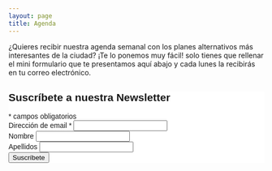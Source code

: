 ```yaml
---
layout: page
title: Agenda
---
```


¿Quieres recibir nuestra agenda semanal con los planes alternativos más interesantes de la ciudad? ¡Te lo ponemos muy fácil! solo tienes que rellenar el mini formulario que te presentamos aquí abajo y cada lunes la recibirás en tu correo electrónico.  

<!-- Begin MailChimp Signup Form -->
<link href="//cdn-images.mailchimp.com/embedcode/classic-10_7.css" rel="stylesheet" type="text/css">
<style type="text/css">
	#mc_embed_signup{background:#fff; clear:left; font:14px Helvetica,Arial,sans-serif; }
	/* Add your own MailChimp form style overrides in your site stylesheet or in this style block.
	   We recommend moving this block and the preceding CSS link to the HEAD of your HTML file. */
</style>
<div id="mc_embed_signup">
<form action="//murciadivergente.us15.list-manage.com/subscribe/post?u=1c367cfae0419d8fe34a858df&amp;id=1def71d038" method="post" id="mc-embedded-subscribe-form" name="mc-embedded-subscribe-form" class="validate" target="_blank" novalidate>
    <div id="mc_embed_signup_scroll">
	<h2>Suscríbete a nuestra Newsletter</h2>
<div class="indicates-required"><span class="asterisk">*</span> campos obligatorios</div>
<div class="mc-field-group">
	<label for="mce-EMAIL">Dirección de email  <span class="asterisk">*</span>
</label>
	<input type="email" value="" name="EMAIL" class="required email" id="mce-EMAIL">
</div>
<div class="mc-field-group">
	<label for="mce-FNAME">Nombre </label>
	<input type="text" value="" name="FNAME" class="" id="mce-FNAME">
</div>
<div class="mc-field-group">
	<label for="mce-LNAME">Apellidos </label>
	<input type="text" value="" name="LNAME" class="" id="mce-LNAME">
</div>
	<div id="mce-responses" class="clear">
		<div class="response" id="mce-error-response" style="display:none"></div>
		<div class="response" id="mce-success-response" style="display:none"></div>
	</div>    <!-- real people should not fill this in and expect good things - do not remove this or risk form bot signups-->
    <div style="position: absolute; left: -5000px;" aria-hidden="true"><input type="text" name="b_1c367cfae0419d8fe34a858df_1def71d038" tabindex="-1" value=""></div>
    <div class="clear"><input type="submit" value="Suscríbete" name="suscíbete" id="mc-embedded-subscribe" class="button"></div>
    </div>
</form>
</div>

<!--End mc_embed_signup-->

<a href="#" class="image fit"><img src="{{ site.baseurl }}/assets/images/news.jpg" alt="" /></a>
